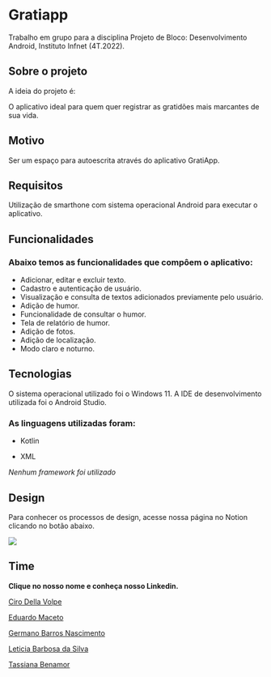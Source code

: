 # Gratiapp
Trabalho em grupo para a disciplina Projeto de Bloco: Desenvolvimento Android, Instituto Infnet (4T.2022).

## Sobre o projeto

A ideia do projeto é:

O aplicativo ideal para quem quer registrar as gratidões mais marcantes de sua vida.

## Motivo

Ser um espaço para autoescrita através do aplicativo GratiApp.

## Requisitos

Utilização de smarthone com sistema operacional Android para executar o aplicativo.

## Funcionalidades

<h3>Abaixo temos as funcionalidades que compôem o aplicativo:</h3>

- Adicionar, editar e excluir texto.
- Cadastro e autenticação de usuário.
- Visualização e consulta de textos adicionados previamente pelo usuário.
- Adição de humor.
- Funcionalidade de consultar o humor.
- Tela de relatório de humor.
- Adição de fotos.
- Adição de localização.
- Modo claro e noturno.

## Tecnologias

O sistema operacional utilizado foi o Windows 11. A IDE de desenvolvimento utilizada foi o Android Studio.

<h3>As linguagens utilizadas foram:</h3>

- Kotlin

- XML

*Nenhum framework foi utilizado*

## Design 

Para conhecer os processos de design, acesse nossa página no Notion clicando no botão abaixo.

<a href="https://tassi.notion.site/Design-do-aplicativo-GratiApp-81130436f0c145d18063235e26264aeds" target="_blank">
  <img src="https://img.shields.io/badge/Notion-282828?style=for-the-badge&logo=notion&logoColor=white">
</a>

## Time

**Clique no nosso nome e conheça nosso Linkedin.**

<a href="https://www.linkedin.com/in/cirodellavolpe/">Ciro Della Volpe</a>

<a href="https://www.linkedin.com/in/eduardo-mello-de-macedo-28ab8b198/">Eduardo Maceto</a>

<a href="https://www.linkedin.com/in/germanonascimento/">Germano Barros Nascimento</a>

<a href="https://www.linkedin.com/in/let%C3%ADcia-barbosaa/">Leticia Barbosa da Silva</a>

<a href="https://www.linkedin.com/in/tassiana-benamor/">Tassiana Benamor</a>
